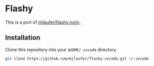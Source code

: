 # Flashy

This is a port of [mjlaufer/flashy.nvim](https://www.github.com/mjlaufer/flashy.nvim).

## Installation

Clone this repository into your `$HOME/.vscode` directory.

```sh
git clone https://github.com/mjlaufer/flashy-vscode.git ~/.vscode
```
